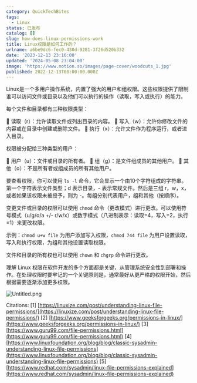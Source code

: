 ```yaml
---
category: QuickTechBites
tags:
  - Linux
status: 已发布
catalog: []
slug: how-does-linux-permissions-work
title: Linux权限是如何工作的？
urlname: a6be9dc6-fec0-430d-9281-3f26d520b332
date: '2023-12-13 23:16:00'
updated: '2024-05-08 23:04:00'
image: 'https://www.notion.so/images/page-cover/woodcuts_1.jpg'
published: 2022-12-13T08:00:00.000Z
---
```


Linux是一个多用户操作系统，内置了强大的用户和组权限。这些权限提供了限制谁可以访问文件或目录以及他们可以执行的操作（读取，写入或执行）的能力。


每个文件和目录都有三种权限类型：


🔸 读取（r）：允许读取文件或列出目录的内容。
🔸 写入（w）：允许你修改文件的内容或在目录中创建或删除文件。
🔸 执行（x）：允许文件作为程序运行，或者进入目录。


权限被分配给三种类型的用户：


🔸 用户（u）：文件或目录的所有者。
🔸 组（g）：是文件组成员的其他用户。
🔸 其他（o）：不是所有者或组成员的所有其他用户。


要查看权限，你可以使用 `ls -l` 命令，它会显示一个由10个字符组成的字符串。第一个字符表示文件类型；d 表示目录，- 表示常规文件。然后是三组 r，w，x，或者如果该权限未被授予，则为 -。每组分别代表用户，组和其他（按顺序）。


变更文件或目录的权限可以使用 `chmod` 命令（更改模式）进行更改。可以使用符号模式（u/g/o/a +/- r/w/x）或数字模式（八进制表示：读取=4，写入=2，执行=1）来更改权限。


示例：`chmod u+w file` 为用户添加写入权限，`chmod 744 file` 为用户设置读取，写入和执行权限，为组和其他设置读取权限。


文件和目录的所有权也可以使用 `chown` 和 `chgrp` 命令进行更改。


理解 Linux 权限在软件开发的多个方面都是关键，从管理系统安全性到部署和操作。在处理权限时要牢记的一个关键原则是，通常最好从更严格的权限开始，然后根据需要逐渐添加更多权限。


![Untitled.png](https://prod-files-secure.s3.us-west-2.amazonaws.com/5d24fe63-e567-4804-86f9-9fdc62e13082/332b89ee-9c33-4950-8a69-32c3d1ff2c69/Untitled.png?X-Amz-Algorithm=AWS4-HMAC-SHA256&X-Amz-Content-Sha256=UNSIGNED-PAYLOAD&X-Amz-Credential=ASIAZI2LB4667UNQZCVB%2F20250304%2Fus-west-2%2Fs3%2Faws4_request&X-Amz-Date=20250304T213437Z&X-Amz-Expires=3600&X-Amz-Security-Token=IQoJb3JpZ2luX2VjEL3%2F%2F%2F%2F%2F%2F%2F%2F%2F%2FwEaCXVzLXdlc3QtMiJGMEQCIGMVQ6NF6COVRM3LEgB67SDqxMeMhxxpKEFVeFCoREHFAiAXE6zP8NMpGkFjXbTE6qLcuvf6%2F%2BazEQivOflnEETn8SqIBAj2%2F%2F%2F%2F%2F%2F%2F%2F%2F%2F8BEAAaDDYzNzQyMzE4MzgwNSIMTCjUo37QLld8B5%2BYKtwD9fQFNjHoh9AqndVP4CUyMZX8VtflFFVu%2Fmx%2FpZgFwLci4xI2npunjf864kUjKhXXobX1cE%2FEKRJKER8ejLXR6AvJyFyUgsVV9uFOAOJIQNZ5w4fB29TgFgOsVZ324BL20YS%2Frl4kzyrcbsasmgzDogU3wexBu%2FPS61WvugaGAkyxg8WRAtlKL5aEMIyDt0x3ySyfPO%2BuulprqzYv8fG%2BvK4sADoDumLpwNhEoBto19jNat93PFZw63nrVsL0USnnyev41JCv4OLJGLzWn7pH5FCNy1ND%2BvIhRN7VllTKlntcjk4bPl%2FWEiNNI5pWRB6eLiu15mXI4%2Fdfa0X8nV4RTYUzD%2B9RWYRLWeWwr6QKiJ5xzbopCDwXXa8tkLU4wkLZMwymFPbi9c21xcAG8Rn%2FB2KHoYv4CzqmbXJQwmIT0BTMQIORl3K9MFHta7Bj5z4iB70LLnPSDuhctXSAquRa6C8c%2FZeHQ1wgBdWtEdUETF9SttDlx05A6SJ8CnF9BUJ9D%2FDzh3Gxvw7gg4hhp98hWLBRt8rtODk6rCCFRLTrCBcekHOf%2Fm3ypAmsNHaoP5lb3BwuPhPT7Kqu607Ni2Enid4DLXOfxYtKQFh44O84xjdeAl%2BNMro1iTdvkPgw8dqdvgY6pgEoxe0CQUNVgjzfrYdIPl%2FFiHwqPutIGfe2YLwzErh%2FQalMT2jUrASV9Qm9n%2FpvPv3j0m0ynSy7DRJu3ldobvo5LBEd29wl5XyiSjpXgCgHW6yi0deTxUT%2Bg%2BnFIkfi1oyFqY3%2FDR0Ifp3pP6ELzMnsC0ePn%2Fz0ektqnChxEZys5d%2FXZFx%2BNQCG2O27q0I1Y%2BVj7rIZ1tWgiuYdZYqxgHp70ENkcGsv&X-Amz-Signature=42e7d3be4cc74c58d8b29ee8efd6806b80b8d1f62d9db6b87d8c588f327fbbde&X-Amz-SignedHeaders=host&x-id=GetObject)


Citations:
[1] [https://linuxize.com/post/understanding-linux-file-permissions/](https://linuxize.com/post/understanding-linux-file-permissions/)
[2] [https://www.geeksforgeeks.org/permissions-in-linux/](https://www.geeksforgeeks.org/permissions-in-linux/)
[3] [https://www.guru99.com/file-permissions.html](https://www.guru99.com/file-permissions.html)
[4] [https://www.linuxfoundation.org/blog/blog/classic-sysadmin-understanding-linux-file-permissions](https://www.linuxfoundation.org/blog/blog/classic-sysadmin-understanding-linux-file-permissions)
[5] [https://www.redhat.com/sysadmin/linux-file-permissions-explained](https://www.redhat.com/sysadmin/linux-file-permissions-explained)

